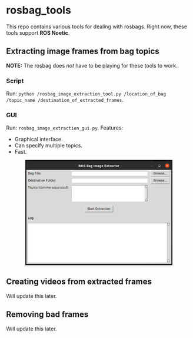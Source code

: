 # rosbag_tools

This repo contains various tools for dealing with rosbags. Right now, these tools support **ROS Noetic**.

## Extracting image frames from bag topics 

**NOTE:** The rosbag does *not* have to be playing for these tools to work. 

### Script

Run: `python /rosbag_image_extraction_tool.py /location_of_bag /topic_name /destination_of_extracted_frames`.

### GUI

Run: `rosbag_image_extraction_gui.py`. 
Features: 
- Graphical interface.
- Can specify multiple topics.
- Fast.

<p align="center">    <img src="other/rbt_gui.png" alt="rosbag images GUI" width="400">
</p>

## Creating videos from extracted frames

Will update this later. 

## Removing bad frames

Will update this later. 
